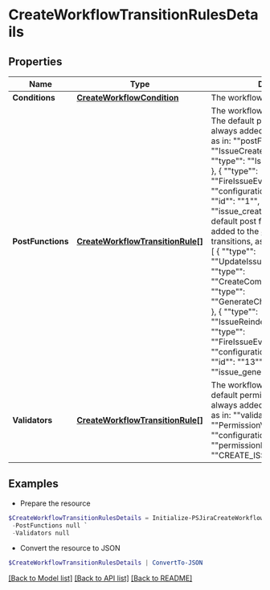 # CreateWorkflowTransitionRulesDetails
## Properties

Name | Type | Description | Notes
------------ | ------------- | ------------- | -------------
**Conditions** | [**CreateWorkflowCondition**](CreateWorkflowCondition.md) | The workflow conditions. | [optional] 
**PostFunctions** | [**CreateWorkflowTransitionRule[]**](CreateWorkflowTransitionRule.md) | The workflow post functions.  **Note:** The default post functions are always added to the *initial* transition, as in:      &quot;&quot;postFunctions&quot;&quot;: [         {             &quot;&quot;type&quot;&quot;: &quot;&quot;IssueCreateFunction&quot;&quot;         },         {             &quot;&quot;type&quot;&quot;: &quot;&quot;IssueReindexFunction&quot;&quot;         },         {             &quot;&quot;type&quot;&quot;: &quot;&quot;FireIssueEventFunction&quot;&quot;,             &quot;&quot;configuration&quot;&quot;: {                 &quot;&quot;event&quot;&quot;: {                     &quot;&quot;id&quot;&quot;: &quot;&quot;1&quot;&quot;,                     &quot;&quot;name&quot;&quot;: &quot;&quot;issue_created&quot;&quot;                 }             }         }     ]  **Note:** The default post functions are always added to the *global* and *directed* transitions, as in:      &quot;&quot;postFunctions&quot;&quot;: [         {             &quot;&quot;type&quot;&quot;: &quot;&quot;UpdateIssueStatusFunction&quot;&quot;         },         {             &quot;&quot;type&quot;&quot;: &quot;&quot;CreateCommentFunction&quot;&quot;         },         {             &quot;&quot;type&quot;&quot;: &quot;&quot;GenerateChangeHistoryFunction&quot;&quot;         },         {             &quot;&quot;type&quot;&quot;: &quot;&quot;IssueReindexFunction&quot;&quot;         },         {             &quot;&quot;type&quot;&quot;: &quot;&quot;FireIssueEventFunction&quot;&quot;,             &quot;&quot;configuration&quot;&quot;: {                 &quot;&quot;event&quot;&quot;: {                     &quot;&quot;id&quot;&quot;: &quot;&quot;13&quot;&quot;,                     &quot;&quot;name&quot;&quot;: &quot;&quot;issue_generic&quot;&quot;                 }             }         }     ] | [optional] 
**Validators** | [**CreateWorkflowTransitionRule[]**](CreateWorkflowTransitionRule.md) | The workflow validators.  **Note:** The default permission validator is always added to the *initial* transition, as in:      &quot;&quot;validators&quot;&quot;: [         {             &quot;&quot;type&quot;&quot;: &quot;&quot;PermissionValidator&quot;&quot;,             &quot;&quot;configuration&quot;&quot;: {                 &quot;&quot;permissionKey&quot;&quot;: &quot;&quot;CREATE_ISSUES&quot;&quot;             }         }     ] | [optional] 

## Examples

- Prepare the resource
```powershell
$CreateWorkflowTransitionRulesDetails = Initialize-PSJiraCreateWorkflowTransitionRulesDetails  -Conditions null `
 -PostFunctions null `
 -Validators null
```

- Convert the resource to JSON
```powershell
$CreateWorkflowTransitionRulesDetails | ConvertTo-JSON
```

[[Back to Model list]](../README.md#documentation-for-models) [[Back to API list]](../README.md#documentation-for-api-endpoints) [[Back to README]](../README.md)

